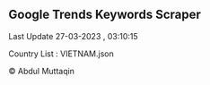 

## Google Trends Keywords Scraper 
 
Last Update 27-03-2023 , 03:10:15

Country List :
VIETNAM.json



© Abdul Muttaqin 
